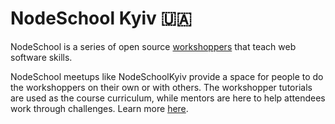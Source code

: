 # NodeSchool Kyiv 🇺🇦

NodeSchool is a series of open source [workshoppers](http://nodeschool.io/) that
teach web software skills.

NodeSchool meetups like NodeSchoolKyiv provide a space for people to do the
workshoppers on their own or with others. The workshopper tutorials are used as
the course curriculum, while mentors are here to help attendees work through
challenges. Learn more [here](http://nodeschool.io/kyiv/).


